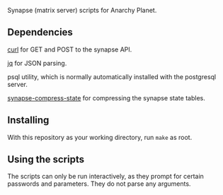 Synapse (matrix server) scripts for Anarchy Planet.

## Dependencies

[curl](https://curl.se/) for GET and POST to the synapse API.

[jq](https://stedolan.github.io/jq/) for JSON parsing.

psql utility, which is normally automatically installed with the
postgresql server.

[synapse-compress-state](https://github.com/matrix-org/rust-synapse-compress-state)
for compressing the synapse state tables.

## Installing

With this repository as your working directory, run `make` as root.

## Using the scripts

The scripts can only be run interactively, as they prompt for certain
passwords and parameters. They do not parse any arguments.

